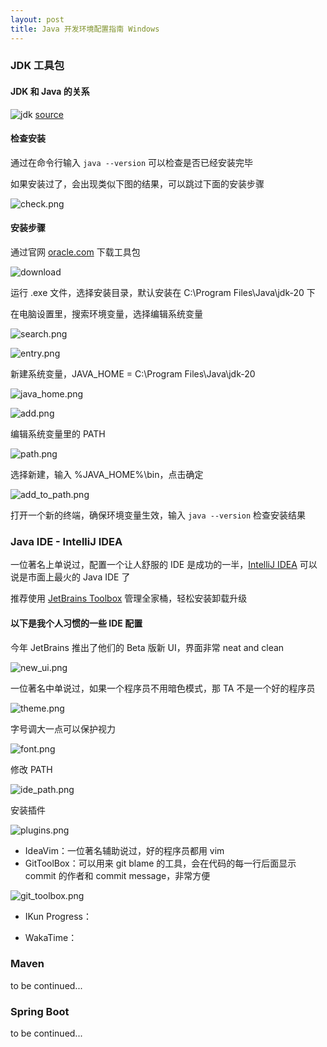```yaml
---
layout: post
title: Java 开发环境配置指南 Windows
---
```

### JDK 工具包
#### JDK 和 Java 的关系

![jdk](/assets/java-setup/jdk.png)
[source]

#### 检查安装
通过在命令行输入 `java --version` 可以检查是否已经安装完毕

如果安装过了，会出现类似下图的结果，可以跳过下面的安装步骤

![check.png](/assets/java-setup/check.png)

#### 安装步骤
通过官网 [oracle.com] 下载工具包

![download](/assets/java-setup/download.png)

运行 .exe 文件，选择安装目录，默认安装在 C:\Program Files\Java\jdk-20 下

在电脑设置里，搜索环境变量，选择编辑系统变量

![search.png](/assets/java-setup/search.png)

![entry.png](/assets/java-setup/entry.png)

新建系统变量，JAVA_HOME = C:\Program Files\Java\jdk-20 

![java_home.png](/assets/java-setup/java_home.png)

![add.png](/assets/java-setup/add.png)

编辑系统变量里的 PATH

![path.png](/assets/java-setup/path.png)

选择新建，输入 %JAVA_HOME%\bin，点击确定

![add_to_path.png](/assets/java-setup/add_to_path.png)

打开一个新的终端，确保环境变量生效，输入 `java --version` 检查安装结果

### Java IDE -  IntelliJ IDEA
一位著名上单说过，配置一个让人舒服的 IDE 是成功的一半，[IntelliJ IDEA] 可以说是市面上最火的 Java IDE 了

推荐使用 [JetBrains Toolbox] 管理全家桶，轻松安装卸载升级

#### 以下是我个人习惯的一些 IDE 配置
今年 JetBrains 推出了他们的 Beta 版新 UI，界面非常 neat and clean

![new_ui.png](/assets/java-setup/new_ui.png)

一位著名中单说过，如果一个程序员不用暗色模式，那 TA 不是一个好的程序员

![theme.png](/assets/java-setup/theme.png)

字号调大一点可以保护视力

![font.png](/assets/java-setup/font.png)

修改 PATH

![ide_path.png](/assets/java-setup/ide_path.png)

安装插件

![plugins.png](/assets/java-setup/plugins.png)

- IdeaVim：一位著名辅助说过，好的程序员都用 vim
- GitToolBox：可以用来 git blame 的工具，会在代码的每一行后面显示 commit 的作者和 commit message，非常方便

![git_toolbox.png](/assets/java-setup/git_toolbox.png)

- IKun Progress：


- WakaTime：




### Maven
to be continued...

### Spring Boot
to be continued...



[oracle.com]: https://www.oracle.com/java/technologies/downloads/#jdk20-windows
[source]: https://www.infoworld.com/article/3296360/what-is-the-jdk-introduction-to-the-java-development-kit.html
[JetBrains Toolbox]: https://www.jetbrains.com/toolbox-app/
[IntelliJ IDEA]: https://www.jetbrains.com/idea/download/#section=windows
